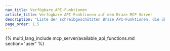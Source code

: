 ```yaml
---
nav_title: Verfügbare API-Funktionen
article_title: Verfügbare API-Funktionen auf dem Braze MCP Server
description: "Liste der schreibgeschützten Braze API-Funktionen, die über den MCP Server zugänglich sind."
page_order: 1.5
---
```


{% multi_lang_include mcp_server/available_api_functions.md section="user" %}
